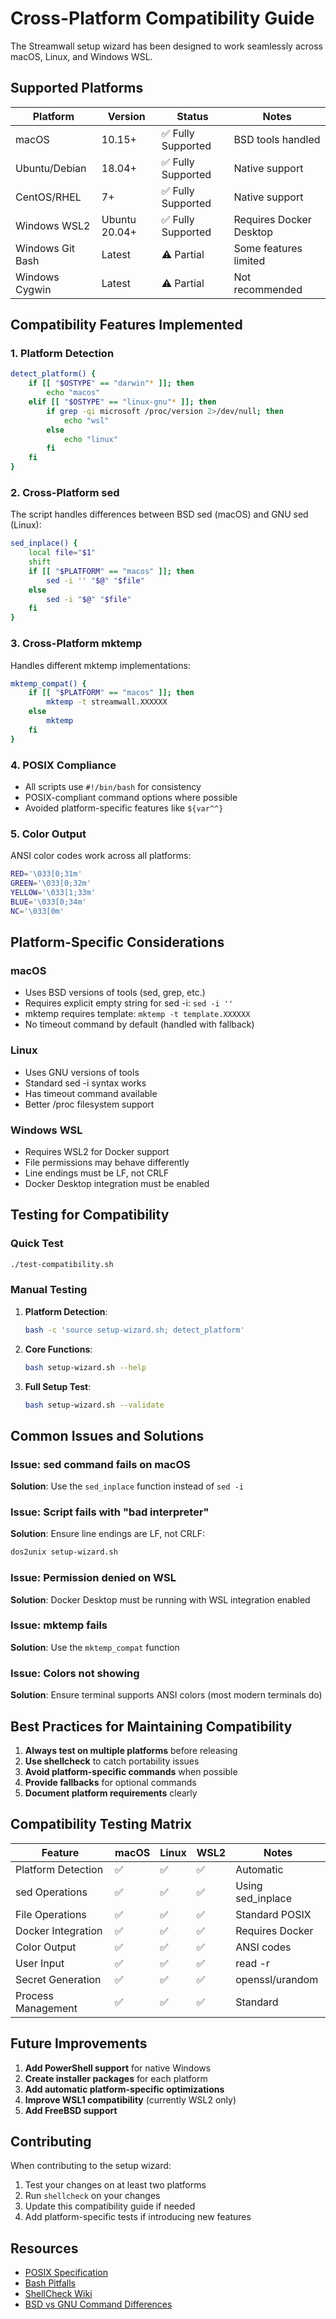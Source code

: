 # Cross-Platform Compatibility Guide

The Streamwall setup wizard has been designed to work seamlessly across macOS, Linux, and Windows WSL.

## Supported Platforms

| Platform | Version | Status | Notes |
|----------|---------|--------|-------|
| macOS | 10.15+ | ✅ Fully Supported | BSD tools handled |
| Ubuntu/Debian | 18.04+ | ✅ Fully Supported | Native support |
| CentOS/RHEL | 7+ | ✅ Fully Supported | Native support |
| Windows WSL2 | Ubuntu 20.04+ | ✅ Fully Supported | Requires Docker Desktop |
| Windows Git Bash | Latest | ⚠️ Partial | Some features limited |
| Windows Cygwin | Latest | ⚠️ Partial | Not recommended |

## Compatibility Features Implemented

### 1. Platform Detection
```bash
detect_platform() {
    if [[ "$OSTYPE" == "darwin"* ]]; then
        echo "macos"
    elif [[ "$OSTYPE" == "linux-gnu"* ]]; then
        if grep -qi microsoft /proc/version 2>/dev/null; then
            echo "wsl"
        else
            echo "linux"
        fi
    fi
}
```

### 2. Cross-Platform sed
The script handles differences between BSD sed (macOS) and GNU sed (Linux):
```bash
sed_inplace() {
    local file="$1"
    shift
    if [[ "$PLATFORM" == "macos" ]]; then
        sed -i '' "$@" "$file"
    else
        sed -i "$@" "$file"
    fi
}
```

### 3. Cross-Platform mktemp
Handles different mktemp implementations:
```bash
mktemp_compat() {
    if [[ "$PLATFORM" == "macos" ]]; then
        mktemp -t streamwall.XXXXXX
    else
        mktemp
    fi
}
```

### 4. POSIX Compliance
- All scripts use `#!/bin/bash` for consistency
- POSIX-compliant command options where possible
- Avoided platform-specific features like `${var^^}`

### 5. Color Output
ANSI color codes work across all platforms:
```bash
RED='\033[0;31m'
GREEN='\033[0;32m'
YELLOW='\033[1;33m'
BLUE='\033[0;34m'
NC='\033[0m'
```

## Platform-Specific Considerations

### macOS
- Uses BSD versions of tools (sed, grep, etc.)
- Requires explicit empty string for sed -i: `sed -i ''`
- mktemp requires template: `mktemp -t template.XXXXXX`
- No timeout command by default (handled with fallback)

### Linux
- Uses GNU versions of tools
- Standard sed -i syntax works
- Has timeout command available
- Better /proc filesystem support

### Windows WSL
- Requires WSL2 for Docker support
- File permissions may behave differently
- Line endings must be LF, not CRLF
- Docker Desktop integration must be enabled

## Testing for Compatibility

### Quick Test
```bash
./test-compatibility.sh
```

### Manual Testing
1. **Platform Detection**:
   ```bash
   bash -c 'source setup-wizard.sh; detect_platform'
   ```

2. **Core Functions**:
   ```bash
   bash setup-wizard.sh --help
   ```

3. **Full Setup Test**:
   ```bash
   bash setup-wizard.sh --validate
   ```

## Common Issues and Solutions

### Issue: sed command fails on macOS
**Solution**: Use the `sed_inplace` function instead of `sed -i`

### Issue: Script fails with "bad interpreter"
**Solution**: Ensure line endings are LF, not CRLF:
```bash
dos2unix setup-wizard.sh
```

### Issue: Permission denied on WSL
**Solution**: Docker Desktop must be running with WSL integration enabled

### Issue: mktemp fails
**Solution**: Use the `mktemp_compat` function

### Issue: Colors not showing
**Solution**: Ensure terminal supports ANSI colors (most modern terminals do)

## Best Practices for Maintaining Compatibility

1. **Always test on multiple platforms** before releasing
2. **Use shellcheck** to catch portability issues
3. **Avoid platform-specific commands** when possible
4. **Provide fallbacks** for optional commands
5. **Document platform requirements** clearly

## Compatibility Testing Matrix

| Feature | macOS | Linux | WSL2 | Notes |
|---------|-------|-------|------|-------|
| Platform Detection | ✅ | ✅ | ✅ | Automatic |
| sed Operations | ✅ | ✅ | ✅ | Using sed_inplace |
| File Operations | ✅ | ✅ | ✅ | Standard POSIX |
| Docker Integration | ✅ | ✅ | ✅ | Requires Docker |
| Color Output | ✅ | ✅ | ✅ | ANSI codes |
| User Input | ✅ | ✅ | ✅ | read -r |
| Secret Generation | ✅ | ✅ | ✅ | openssl/urandom |
| Process Management | ✅ | ✅ | ✅ | Standard |

## Future Improvements

1. **Add PowerShell support** for native Windows
2. **Create installer packages** for each platform
3. **Add automatic platform-specific optimizations**
4. **Improve WSL1 compatibility** (currently WSL2 only)
5. **Add FreeBSD support**

## Contributing

When contributing to the setup wizard:

1. Test your changes on at least two platforms
2. Run `shellcheck` on your changes
3. Update this compatibility guide if needed
4. Add platform-specific tests if introducing new features

## Resources

- [POSIX Specification](https://pubs.opengroup.org/onlinepubs/9699919799/)
- [Bash Pitfalls](http://mywiki.wooledge.org/BashPitfalls)
- [ShellCheck Wiki](https://www.shellcheck.net/wiki/)
- [BSD vs GNU Command Differences](https://ponderthebits.com/2017/01/know-your-tools-linux-gnu-vs-mac-bsd-command-line-utilities-grep-strings-sed-and-find/)